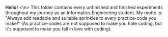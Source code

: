 **Hello!** <\n>
This folder contains every unfinished and finished experiments throughout my journey as an Informatics Engineering student.
My motto is: "Always add readable and suitable sprinkles to every practice-code you make!" (As practice-codes are not supposed to make you hate coding, but it's supposed to make you fall in love with coding).
